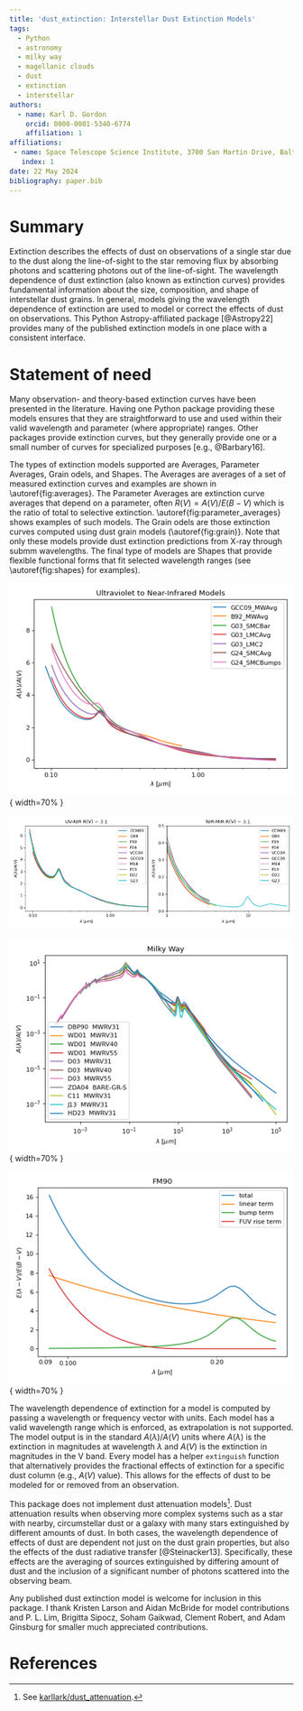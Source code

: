 ```yaml
---
title: 'dust_extinction: Interstellar Dust Extinction Models'
tags:
  - Python
  - astronomy
  - milky way
  - magellanic clouds
  - dust
  - extinction
  - interstellar
authors:
  - name: Karl D. Gordon
    orcid: 0000-0001-5340-6774
    affiliation: 1
affiliations:
 - name: Space Telescope Science Institute, 3700 San Martin Drive, Baltimore, MD, 21218, USA
   index: 1
date: 22 May 2024
bibliography: paper.bib
---
```


# Summary

Extinction describes the effects of dust on observations of a single star due
to the dust along the line-of-sight to the star removing flux by absorbing
photons and scattering photons out of the line-of-sight. The wavelength
dependence of dust extinction (also known as extinction curves) provides
fundamental information about the size, composition, and shape of interstellar
dust grains. In general, models giving the wavelength dependence of extinction
are used to model or correct the effects of dust on observations. This Python
Astropy-affiliated package [@Astropy22] provides many of the published
extinction models in one place with a consistent interface.

# Statement of need

Many observation- and theory-based extinction curves have been presented in the
literature. Having one Python package providing these models ensures that they
are straightforward to use and used within their valid wavelength and parameter
(where appropriate) ranges. Other packages provide extinction curves, but they
generally provide one or a small number of curves for specialized purposes
[e.g., @Barbary16].

The types of extinction models supported are Averages, Parameter Averages,
Grain odels, and Shapes. The Averages are averages of a set of measured
extinction curves and examples are shown in \autoref{fig:averages}. The
Parameter Averages are extinction curve averages that depend on a parameter,
often $R(V) = A(V)/E(B-V)$ which is the ratio of total to selective extinction.
\autoref{fig:parameter_averages} shows examples of such models. The Grain odels
are those extinction curves computed using dust grain models
(\autoref{fig:grain)}. Note that only these models provide dust extinction
predictions from X-ray through submm wavelengths. The final type of models are
Shapes that provide flexible functional forms that fit selected wavelength
ranges (see \autoref{fig:shapes} for examples).

![Examples of Average models based on observations in the Milky Way, Large Magellanic Cloud (LMC), and Small Magellanic Cloud (SMC) [@Bastiaansen92; @Gordon03; @Gordon09; @Gordon21; @Gordon24].\label{fig:averages}](average_models_uv_nir.png){
width=70% }

![Examples of Parameter Average models [@Cardelli89; @ODonnell94; @Fitzpatrick99; @Fitzpatrick04; @Valencic04; @Gordon09; @MaizApellaniz14; @Fitzpatrick19; @Decleir22; @Gordon23].\label{fig:parameter_averages}](parameter_average_models.png)

![Examples of Grain models that are based on fitting observed extinction curves as well as other dust observables (e.g., emission and polarization) [@Desert90; @Weingartner01; @Draine03; @Zubko04; @Compiegne11; @Jones13; @Hensley23].\label{fig:grain}](grain_models.png){ width=70% }

![Example of a Shape model that is focused on decomposing the UV extinction curve [@Fitzpatrick90].\label{fig:shapes}](shape_models.png){ width=70% }

The wavelength dependence of extinction for a model is computed by passing a
wavelength or frequency vector with units. Each model has a valid wavelength
range which is enforced, as extrapolation is not supported. The model output is
in the standard $A(\lambda)/A(V)$ units where $A(\lambda)$ is the extinction in
magnitudes at wavelength $\lambda$ and $A(V)$ is the extinction in magnitudes
in the V band. Every model has a helper `extinguish` function that
alternatively provides the fractional effects of extinction for a specific dust
column (e.g., $A(V)$ value). This allows for the effects of dust to be modeled
for or removed from an observation.

This package does not implement dust attenuation models[^1]. Dust attenuation
results when observing more complex systems such as a star with nearby,
circumstellar dust or a galaxy with many stars extinguished by different
amounts of dust. In both cases, the wavelength dependence of effects of dust
are dependent not just on the dust grain properties, but also the effects of
the dust radiative transfer [@Steinacker13]. Specifically, these effects are
the averaging of sources extinguished by differing amount of dust and the
inclusion of a significant number of photons scattered into the observing beam.

[^1]: See [karllark/dust_attenuation](https://github.com/karllark/dust_attenuation).

Any published dust extinction model is welcome for inclusion in this package. I
thank Kristen Larson and Aidan McBride for model contributions and P. L. Lim,
Brigitta Sipocz, Soham Gaikwad, Clement Robert, and Adam Ginsburg for smaller
much appreciated contributions.

# References
